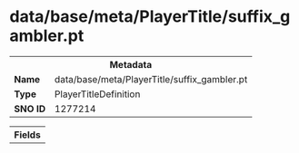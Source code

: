 <h1>data/base/meta/PlayerTitle/suffix_gambler.pt</h1><table><tr><th colspan="100%">Metadata</th></tr><tr><td><b>Name</b></td><td>data/base/meta/PlayerTitle/suffix_gambler.pt</td></tr><tr><td><b>Type</b></td><td>PlayerTitleDefinition</td></tr><tr><td><b>SNO ID</b></td><td>1277214</td></tr></table>

<table><tr><th colspan="100%">Fields</th></tr></table>

